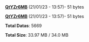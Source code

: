 [**QtYZr6MB**](/data/QtYZr6MB.txt) (21/01/23 - 13:57)- 51 bytes

[**QtYZr6MB**](/data/QtYZr6MB.txt) (21/01/23 - 13:57)- 51 bytes

**Total Datas**: 5669

**Total Size**: 33.97 MB / 34.0 MB
